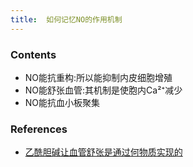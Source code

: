 ```yaml
---
title:  如何记忆NO的作用机制
--- 
```


### Contents
- NO能抗重构:所以能抑制内皮细胞增殖
- NO能舒张血管:其机制是使胞内Ca²⁺减少
- NO能抗血小板聚集

### References
- [乙酰胆碱让血管舒张是通过何物质实现的](/乙酰胆碱让血管舒张是通过何物质实现的)
